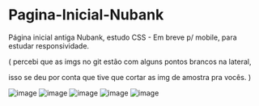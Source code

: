 # Pagina-Inicial-Nubank

Página inicial antiga Nubank, estudo CSS - Em breve p/ mobile, para estudar responsividade.

( percebi que as imgs no git estão com alguns pontos brancos na lateral,

isso se deu por conta que tive que cortar as img de amostra pra vocês. )

![image](https://github.com/mickeiasdev/Pagina-Inicial-Nubank/assets/130601846/fb7a5956-37d9-47ee-99a0-2755df6c90d2)
![image](https://github.com/mickeiasdev/Pagina-Inicial-Nubank/assets/130601846/1d5ba004-94c7-4a08-a7e8-1dc51d23fee6)
![image](https://github.com/mickeiasdev/Pagina-Inicial-Nubank/assets/130601846/38c4020a-7d42-442c-a866-472630594db4)
![image](https://github.com/mickeiasdev/Pagina-Inicial-Nubank/assets/130601846/164aa99a-1d95-4d35-9099-c1616df3422f)
![image](https://github.com/mickeiasdev/Pagina-Inicial-Nubank/assets/130601846/9fbf1241-3c6b-4b74-8a2a-a19e4a975da8)

